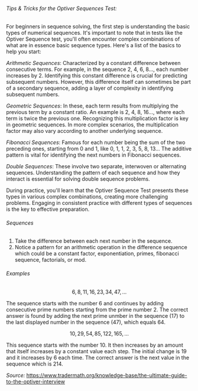 <h6>Tips & Tricks for the Optiver Sequences Test:</h6>

For beginners in sequence solving, the first step is understanding the basic types of numerical sequences. It's important to note that in tests like the Optiver Sequence test, you'll often encounter complex combinations of what are in essence basic sequence types. Here's a list of the basics to help you start:

*Arithmetic Sequences*: Characterized by a constant difference between consecutive terms. For example, in the sequence 2, 4, 6, 8..., each number increases by 2. Identifying this constant difference is crucial for predicting subsequent numbers. However, this difference itself can sometimes be part of a secondary sequence, adding a layer of complexity in identifying subsequent numbers.

*Geometric Sequences*: In these, each term results from multiplying the previous term by a constant ratio. An example is 2, 4, 8, 16..., where each term is twice the previous one. Recognizing this multiplication factor is key in geometric sequences. In more complex scenarios, the multiplication factor may also vary according to another underlying sequence.

*Fibonacci Sequences*: Famous for each number being the sum of the two preceding ones, starting from 0 and 1, like 0, 1, 1, 2, 3, 5, 8, 13... The additive pattern is vital for identifying the next numbers in Fibonacci sequences.

*Double Sequences*: These involve two separate, interwoven or alternating sequences. Understanding the pattern of each sequence and how they interact is essential for solving double sequence problems.

During practice, you'll learn that the Optiver Sequence Test presents these types in various complex combinations, creating more challenging problems. Engaging in consistent practice with different types of sequences is the key to effective preparation.

<h6>Sequences</h6>

1. Take the difference between each next number in the sequence. 
2. Notice a pattern for an arithmetic operation in the difference sequence which could be a constant factor, exponentiation, primes, fibonacci sequence, factorials, or mod.

<h6>Examples</h6>

$$6, 8, 11, 16, 23, 34, 47, ...$$

The sequence starts with the number 6 and continues by adding consecutive prime numbers starting from the prime number 2. The correct answer is found by adding the next prime unmber in the sequence (17) to the last displayed number in the sequence (47), which equals 64.

$$10, 29, 54, 85, 122, 165, ...$$

This sequence starts with the number 10. It then increases by an amount that itself increases by a constant value each step. The initial change is 19 and it increases by 6 each time. The correct answer is the next value in the sequence which is 214.

_Source:_ https://www.tradermath.org/knowledge-base/the-ultimate-guide-to-the-optiver-interview
